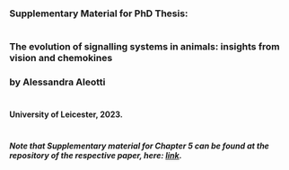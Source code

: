 ### Supplementary Material for PhD Thesis:
#
### __The evolution of signalling systems in animals: insights from vision and chemokines__
### by Alessandra Aleotti
#
#### University of Leicester, 2023.
#
##### Note that Supplementary material for Chapter 5 can be found at the repository of the respective paper, here: [link](https://github.com/Roberto-Feuda-Lab/Chemokine2023.git).
